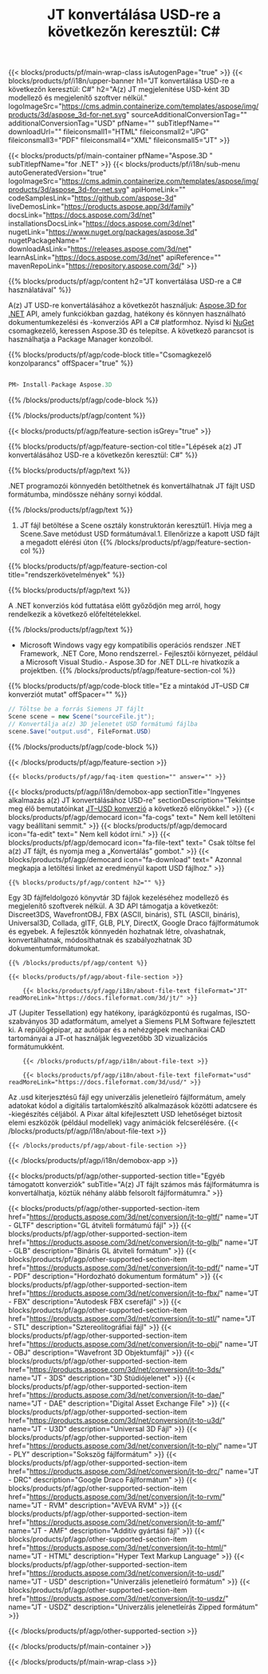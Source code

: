 ﻿---
title: "JT konvertálása USD-re a következőn keresztül: C# "
weight: 530
url: /hu/net/conversion/jt-to-usd/ 
description: Mintakód a(z) JT–USD C# konverzióhoz. Használjon API példakódot a kötegelt JT fájlok USD konvertálásához VB.NET, Asp.NET vagy bármely .NET alapú alkalmazáson belül.
---
{{< blocks/products/pf/main-wrap-class isAutogenPage="true" >}}
{{< blocks/products/pf/i18n/upper-banner h1="JT konvertálása USD-re a következőn keresztül: C#" h2="A(z) JT megjelenítése USD-ként 3D modellező és megjelenítő szoftver nélkül." logoImageSrc="https://cms.admin.containerize.com/templates/aspose/img/products/3d/aspose_3d-for-net.svg" sourceAdditionalConversionTag="" additionalConversionTag="USD" pfName="" subTitlepfName="" downloadUrl="" fileiconsmall1="HTML" fileiconsmall2="JPG" fileiconsmall3="PDF" fileiconsmall4="XML" fileiconsmall5="JT" >}}

{{< blocks/products/pf/main-container pfName="Aspose.3D " subTitlepfName="for .NET" >}}
{{< blocks/products/pf/i18n/sub-menu autoGeneratedVersion="true" logoImageSrc="https://cms.admin.containerize.com/templates/aspose/img/products/3d/aspose_3d-for-net.svg" apiHomeLink="" codeSamplesLink="https://github.com/aspose-3d" liveDemosLink="https://products.aspose.app/3d/family" docsLink="https://docs.aspose.com/3d/net" installationsDocsLink="https://docs.aspose.com/3d/net" nugetLink="https://www.nuget.org/packages/aspose.3d" nugetPackageName="" downloadAsLink="https://releases.aspose.com/3d/net" learnAsLink="https://docs.aspose.com/3d/net" apiReference="" mavenRepoLink="https://repository.aspose.com/3d/" >}}

{{% blocks/products/pf/agp/content h2="JT konvertálása USD-re a C# használatával" %}}

 A(z) JT USD-re konvertálásához a következőt használjuk:
 [Aspose.3D for .NET](https://products.aspose.com/3d/net) 
 API, amely funkciókban gazdag, hatékony és könnyen használható dokumentumkezelési és -konverziós API a C# platformhoz. Nyisd ki
 [NuGet](https://www.nuget.org/packages/aspose.3d) 
 csomagkezelő, keressen
 Aspose.3D 
 és telepítse. A következő parancsot is használhatja a Package Manager konzolból.

{{% blocks/products/pf/agp/code-block title="Csomagkezelő konzolparancs" offSpacer="true" %}}

```cs

PM> Install-Package Aspose.3D


```

{{% /blocks/products/pf/agp/code-block %}}

{{% /blocks/products/pf/agp/content %}}

{{< blocks/products/pf/agp/feature-section isGrey="true" >}}

{{% blocks/products/pf/agp/feature-section-col title="Lépések a(z) JT konvertálásához USD-re a következőn keresztül: C#" %}}

{{% blocks/products/pf/agp/text %}}

 .NET programozói könnyedén betölthetnek és konvertálhatnak JT fájlt USD formátumba, mindössze néhány sornyi kóddal.

{{% /blocks/products/pf/agp/text %}}

1. JT fájl betöltése a Scene osztály konstruktorán keresztül1. Hívja meg a Scene.Save metódust USD formátumával.1. Ellenőrizze a kapott USD fájlt a megadott elérési úton
{{% /blocks/products/pf/agp/feature-section-col %}}

{{% blocks/products/pf/agp/feature-section-col title="rendszerkövetelmények" %}}

{{% blocks/products/pf/agp/text %}}

 A .NET konverziós kód futtatása előtt győződjön meg arról, hogy rendelkezik a következő előfeltételekkel.

{{% /blocks/products/pf/agp/text %}}

- Microsoft Windows vagy egy kompatibilis operációs rendszer .NET Framework, .NET Core, Mono rendszerrel.- Fejlesztői környezet, például a Microsoft Visual Studio.- Aspose.3D for .NET DLL-re hivatkozik a projektben.
{{% /blocks/products/pf/agp/feature-section-col %}}

{{% blocks/products/pf/agp/code-block title="Ez a mintakód JT–USD C# konverziót mutat" offSpacer="" %}}

```cs
// Töltse be a forrás Siemens JT fájlt
Scene scene = new Scene("sourceFile.jt");
// Konvertálja a(z) 3D jelenetet USD formátumú fájlba
scene.Save("output.usd", FileFormat.USD)

```

{{% /blocks/products/pf/agp/code-block %}}

{{< /blocks/products/pf/agp/feature-section >}}

    {{< blocks/products/pf/agp/faq-item question="" answer="" >}}
 

<!-- aboutfile Starts -->

{{< blocks/products/pf/agp/i18n/demobox-app sectionTitle="Ingyenes alkalmazás a(z) JT konvertálásához USD-re" sectionDescription="Tekintse meg élő bemutatóinkat [JT–USD konverzió](https://products.aspose.app/3d/conversion/jt-to-usd) a következő előnyökkel." >}}
        {{< blocks/products/pf/agp/democard icon="fa-cogs" text=" Nem kell letölteni vagy beállítani semmit." >}}
        {{< blocks/products/pf/agp/democard icon="fa-edit" text=" Nem kell kódot írni." >}}
        {{< blocks/products/pf/agp/democard icon="fa-file-text" text=" Csak töltse fel a(z) JT fájlt, és nyomja meg a „Konvertálás” gombot." >}}
        {{< blocks/products/pf/agp/democard icon="fa-download" text=" Azonnal megkapja a letöltési linket az eredményül kapott USD fájlhoz." >}}

    {{% blocks/products/pf/agp/content h2="" %}}

 Egy 3D fájlfeldolgozó könyvtár 3D fájlok kezeléséhez modellező és megjelenítő szoftverek nélkül. A 3D API támogatja a következőt: Discreet3DS, WavefrontOBJ, FBX (ASCII, bináris), STL (ASCII, bináris), Universal3D, Collada, glTF, GLB, PLY, DirectX, Google Draco fájlformátumok és egyebek. A fejlesztők könnyedén hozhatnak létre, olvashatnak, konvertálhatnak, módosíthatnak és szabályozhatnak 3D dokumentumformátumokat.



    {{% /blocks/products/pf/agp/content %}}

    {{< blocks/products/pf/agp/about-file-section >}}

        {{< blocks/products/pf/agp/i18n/about-file-text fileFormat="JT" readMoreLink="https://docs.fileformat.com/3d/jt/" >}}
JT (Jupiter Tessellation) egy hatékony, iparágközpontú és rugalmas, ISO-szabványos 3D adatformátum, amelyet a Siemens PLM Software fejlesztett ki. A repülőgépipar, az autóipar és a nehézgépek mechanikai CAD tartományai a JT-ot használják legvezetőbb 3D vizualizációs formátumukként.

        {{< /blocks/products/pf/agp/i18n/about-file-text >}}

        {{< blocks/products/pf/agp/i18n/about-file-text fileFormat="usd" readMoreLink="https://docs.fileformat.com/3d/usd/" >}}
Az .usd kiterjesztésű fájl egy univerzális jelenetleíró fájlformátum, amely adatokat kódol a digitális tartalomkészítő alkalmazások közötti adatcsere és -kiegészítés céljából. A Pixar által kifejlesztett USD lehetőséget biztosít elemi eszközök (például modellek) vagy animációk felcserélésére.
        {{< /blocks/products/pf/agp/i18n/about-file-text >}}

    {{< /blocks/products/pf/agp/about-file-section >}}

{{< /blocks/products/pf/agp/i18n/demobox-app >}}

<!-- aboutfile Ends -->

{{< blocks/products/pf/agp/other-supported-section title="Egyéb támogatott konverziók" subTitle="A(z) JT fájlt számos más fájlformátumra is konvertálhatja, köztük néhány alább felsorolt fájlformátumra." >}}

{{< blocks/products/pf/agp/other-supported-section-item href="https://products.aspose.com/3d/net/conversion/jt-to-gltf/" name="JT - GLTF" description="GL átviteli formátumú fájl" >}}
{{< blocks/products/pf/agp/other-supported-section-item href="https://products.aspose.com/3d/net/conversion/jt-to-glb/" name="JT - GLB" description="Bináris GL átviteli formátum" >}}
{{< blocks/products/pf/agp/other-supported-section-item href="https://products.aspose.com/3d/net/conversion/jt-to-pdf/" name="JT - PDF" description="Hordozható dokumentum formátum" >}}
{{< blocks/products/pf/agp/other-supported-section-item href="https://products.aspose.com/3d/net/conversion/jt-to-fbx/" name="JT - FBX" description="Autodesk FBX cserefájl" >}}
{{< blocks/products/pf/agp/other-supported-section-item href="https://products.aspose.com/3d/net/conversion/jt-to-stl/" name="JT - STL" description="Sztereolitográfiai fájl" >}}
{{< blocks/products/pf/agp/other-supported-section-item href="https://products.aspose.com/3d/net/conversion/jt-to-obj/" name="JT - OBJ" description="Wavefront 3D Objektumfájl" >}}
{{< blocks/products/pf/agp/other-supported-section-item href="https://products.aspose.com/3d/net/conversion/jt-to-3ds/" name="JT - 3DS" description="3D Stúdiójelenet" >}}
{{< blocks/products/pf/agp/other-supported-section-item href="https://products.aspose.com/3d/net/conversion/jt-to-dae/" name="JT - DAE" description="Digital Asset Exchange File" >}}
{{< blocks/products/pf/agp/other-supported-section-item href="https://products.aspose.com/3d/net/conversion/jt-to-u3d/" name="JT - U3D" description="Universal 3D Fájl" >}}
{{< blocks/products/pf/agp/other-supported-section-item href="https://products.aspose.com/3d/net/conversion/jt-to-ply/" name="JT - PLY" description="Sokszög fájlformátum" >}}
{{< blocks/products/pf/agp/other-supported-section-item href="https://products.aspose.com/3d/net/conversion/jt-to-drc/" name="JT - DRC" description="Google Draco Fájlformátum" >}}
{{< blocks/products/pf/agp/other-supported-section-item href="https://products.aspose.com/3d/net/conversion/jt-to-rvm/" name="JT - RVM" description="AVEVA RVM" >}}
{{< blocks/products/pf/agp/other-supported-section-item href="https://products.aspose.com/3d/net/conversion/jt-to-amf/" name="JT - AMF" description="Additív gyártási fájl" >}}
{{< blocks/products/pf/agp/other-supported-section-item href="https://products.aspose.com/3d/net/conversion/jt-to-html/" name="JT - HTML" description="Hyper Text Markup Language" >}}
{{< blocks/products/pf/agp/other-supported-section-item href="https://products.aspose.com/3d/net/conversion/jt-to-usd/" name="JT - USD" description="Univerzális jelenetleíró formátum" >}}
{{< blocks/products/pf/agp/other-supported-section-item href="https://products.aspose.com/3d/net/conversion/jt-to-usdz/" name="JT - USDZ" description="Univerzális jelenetleírás Zipped formátum" >}}

{{< /blocks/products/pf/agp/other-supported-section >}}

{{< /blocks/products/pf/main-container >}}
    
{{< /blocks/products/pf/main-wrap-class >}}
